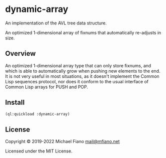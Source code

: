 # dynamic-array

An implementation of the AVL tree data structure.

An optimized 1-dimensional array of fixnums that automatically re-adjusts in size.

## Overview

An optimized 1-dimensional array type that can only store fixnums, and which is able to
automatically grow when pushing new elements to the end. It is not very useful in most situations,
as it doesn't implement the Common Lisp sequences protocol, nor does it conform to the usual
interface of Common Lisp arrays for PUSH and POP.

## Install

```lisp
(ql:quickload :dynamic-array)
```

## License

Copyright © 2019-2022 Michael Fiano <mail@mfiano.net>

Licensed under the MIT License.
